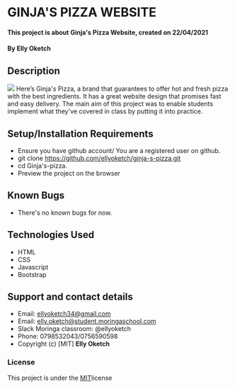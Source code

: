 # GINJA'S PIZZA WEBSITE
#### This project is about Ginja's Pizza Website, created on 22/04/2021
#### By Elly Oketch
## Description
![](./elly.png)
Here’s Ginja's Pizza, a brand that guarantees to offer hot and fresh pizza with the best ingredients. It has a great website design that promises fast and easy delivery.
The main aim of this project was to enable students implement what they've covered in class by putting it into practice.
## Setup/Installation Requirements
* Ensure you have github account/ You are a registered user on github.
* git clone https://github.com/ellyoketch/ginja-s-pizza.git
* cd Ginja's-pizza.
* Preview the project on the browser
## Known Bugs
* There's no known bugs for now.
## Technologies Used
* HTML
* CSS
* Javascript
* Bootstrap
## Support and contact details
* Email: ellyoketch34@gmail.com
* Email: elly.oketch@student.moringaschool.com
* Slack Moringa classroom:  @ellyoketch  
* Phone: 0798532043/0756590598
* Copyright (c) [MIT] **Elly Oketch** 
### License
This project is under the [MIT](LICENSE)license 